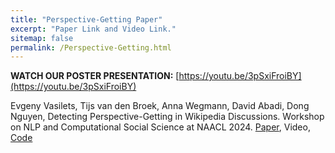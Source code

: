 ```yaml
---
title: "Perspective-Getting Paper"
excerpt: "Paper Link and Video Link."
sitemap: false
permalink: /Perspective-Getting.html
---
```


**WATCH OUR POSTER PRESENTATION:** [https://youtu.be/3pSxiFroiBY](https://youtu.be/3pSxiFroiBY) 

Evgeny Vasilets, Tijs van den Broek, Anna Wegmann, David Abadi, Dong Nguyen, Detecting Perspective-Getting in Wikipedia Discussions. Workshop on NLP and Computational Social Science at NAACL 2024. [Paper](https://annawegmann.github.io/pdf/2024-Vasilets_Perspective-Getting-Wikipedia.pdf), Video, [Code](https://osf.io/74kb5/?view_only=c4ad634aff354be2846d8f817232a593)
